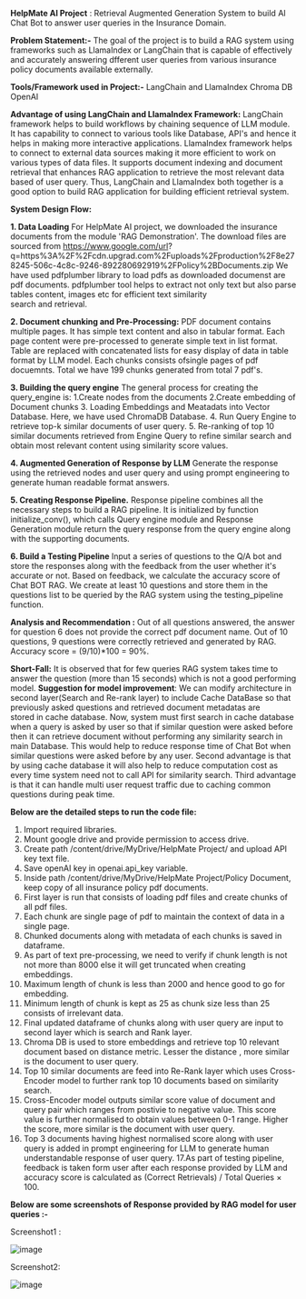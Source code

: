 **HelpMate AI Project** : Retrieval Augmented Generation System to build AI Chat Bot to answer user queries in the Insurance Domain.

**Problem Statement:-**
The goal of the project is to build a RAG system using frameworks such as LlamaIndex or LangChain that is capable of effectively and accurately answering dfferent user queries from various insurance policy documents available externally.

**Tools/Framework used in Project:-**
LangChain and LlamaIndex
Chroma DB
OpenAI

**Advantage of using LangChain and LlamaIndex Framework:**
LangChain framework helps to build workflows by chaining sequence of LLM module. It has capability to connect to various tools like Database, API's and hence it helps in making more interactive applications.
LlamaIndex framework helps to connect to external data sources making it more efficient to work on various types of data files. It supports document indexing and document retrieval that enhances RAG application to retrieve the most relevant data based of user query.
Thus, LangChain and LlamaIndex both together is a good option to build RAG application for building efficient retrieval system.

**System Design Flow:**

  **1. Data Loading**
  For HelpMate AI project, we downloaded the insurance documents from the module 'RAG Demonstration'. The download files are sourced from https://www.google.com/url?  q=https%3A%2F%2Fcdn.upgrad.com%2Fuploads%2Fproduction%2F8e278245-506c-4c8c-9246-892280692919%2FPolicy%2BDocuments.zip
  We have used pdfplumber library to load pdfs as downloaded documenst are pdf documents. pdfplumber tool helps to extract not only text but also parse tables content, images etc for efficient text similarity     
  search and retrieval.

  **2. Document chunking and Pre-Processing:**
  PDF document contains multiple pages. It has simple text content and also in tabular format.
  Each page content were pre-processed to generate simple text in list format. Table are replaced with concatenated lists for easy display of data in table format by LLM model.
  Each chunks consists ofsingle pages of pdf docuemnts. Total we have 199 chunks generated from total 7 pdf's.

**3. Building the query engine**
  The general process for creating the query_engine is:
    1.Create nodes from the documents
    2.Create embedding of Document chunks
    3. Loading Embeddings and Meatadats into Vector Database. Here, we have used ChromaDB Database.
    4. Run Query Engine to retrieve top-k similar documents of user query.
    5. Re-ranking of top 10 similar documents retrieved from Engine Query to refine similar search and obtain most relevant content using similarity score values.

**4. Augmented Generation of Response by LLM**
  Generate the response using the retrieved nodes and user query and using prompt engineering to generate human readable format answers.

**5. Creating Response Pipeline.**
  Response pipeline combines all the necessary steps to build a RAG pipeline. 
  It is initialized by function initialize_conv(), which calls Query engine module and Response Generation module return the query response from the query engine along with the supporting documents.

**6. Build a Testing Pipeline**
  Input a series of questions to the Q/A bot and store the responses along with the feedback from the user whether it's accurate or not.
  Based on feedback, we calculate the accuracy score of Chat BOT RAG.
  We create at least 10 questions and store them in the questions list to be queried by the RAG system using the testing_pipeline function.

**Analysis and Recommendation :**
  Out of all questions answered, the answer for question 6 does not provide the correct pdf document name.
  Out of 10 questions, 9 questions were correctly retrieved and generated by RAG. Accuracy score = (9/10)*100 = 90%.

  **Short-Fall:** It is observed that for few queries RAG system takes time to answer the question (more than 15 seconds) which is not a good performing model.
  **Suggestion for model improvement**: We can modify architecture in second layer(Search and Re-rank layer) to include Cache DataBase so that previously asked questions and retrieved document metadatas are   
    stored in   cache database. Now, system must first search in cache database when a query is asked by user so that if similar question were asked before then it can retrieve document without performing any 
    similarity search   in main Database. This would help to reduce response time of Chat Bot when similar questions were asked before by any user.
    Second advantage is that by using cache database it will also help to reduce computation cost as every time system need not to call API for similarity search.
    Third advantage is that it can handle multi user request traffic due to caching common questions during peak time.

**Below are the detailed steps to run the code file:**
1. Import required libraries.
2. Mount google drive and provide permission to access drive.
3. Create path /content/drive/MyDrive/HelpMate Project/ and upload API key text file.
4. Save openAI key in openai.api_key variable.
5. Inside path /content/drive/MyDrive/HelpMate Project/Policy Document, keep copy of all insurance policy pdf documents.
6. First layer is run that consists of loading pdf files and create chunks of all pdf files. 
7. Each chunk are single page of pdf to maintain the context of data in a single page. 
8. Chunked documents along with metadata of each chunks is saved in dataframe.
9. As part of text pre-processing, we need to verify if chunk length is not not more than 8000 else it will get truncated when creating embeddings.
10. Maximum length of chunk is less than 2000 and hence good to go for embedding.
11. Minimum length of chunk is kept as 25 as chunk size less than 25 consists of irrelevant data.
12. Final updated dataframe of chunks along with user query are input to second layer which is search and Rank layer.
13. Chroma DB is used to store embeddings and retrieve top 10 relevant document based on distance metric. Lesser the distance , more similar is the document to user query.
14. Top 10 similar documents are feed into Re-Rank layer which uses Cross-Encoder model to further rank top 10 documents based on similarity search. 
15. Cross-Encoder model outputs similar score value of document and query pair which ranges from postivie to negative value. This score value is further normalised to obtain values between 0-1 range. Higher the score, more similar is the document with user query.
16. Top 3 documents having highest normalised score along with user query is added in prompt engineering for LLM to generate human understandable response of user query.
17.As part of testing pipeline, feedback is taken form user after each response provided by LLM and accuracy score is calculated as (Correct Retrievals) / Total Queries × 100.

**Below are some screenshots of Response provided by RAG model for user queries :-**

Screenshot1 :

![image](https://github.com/user-attachments/assets/1e86bee1-41d9-423d-bc38-4a409538f065)

Screenshot2:

![image](https://github.com/user-attachments/assets/7a75b30c-7873-4054-81a8-63373f7e8ac8)
